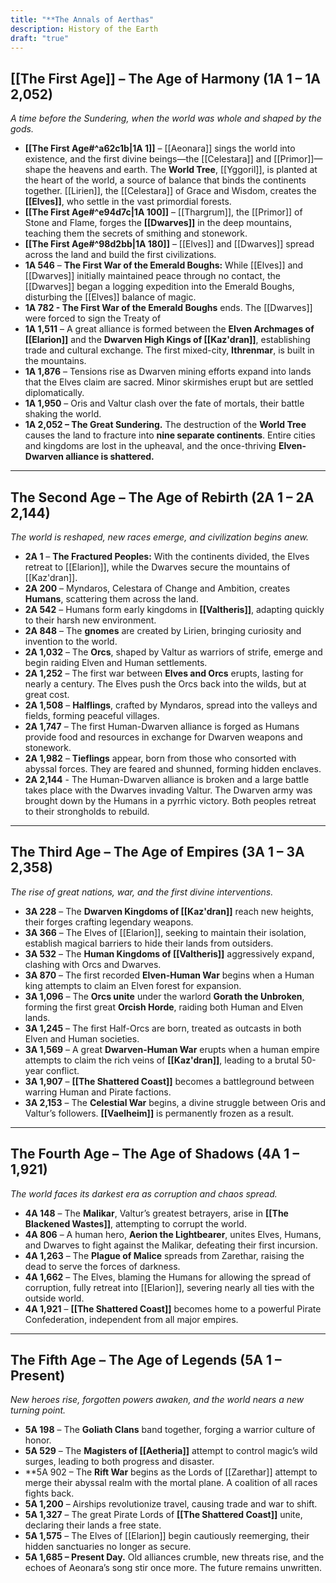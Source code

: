 ```yaml
---
title: "**The Annals of Aerthas"
description: History of the Earth
draft: "true"
---
```


## **[[The First Age]] – The Age of Harmony (1A 1 – 1A 2,052)**

_A time before the Sundering, when the world was whole and shaped by the gods._

- **[[The First Age#^a62c1b|1A 1]]** – [[Aeonara]] sings the world into existence, and the first divine beings—the [[Celestara]] and [[Primor]]—shape the heavens and earth. The **World Tree**, [[Yggoril]], is planted at the heart of the world, a source of balance that binds the continents together. [[Lirien]], the [[Celestara]] of Grace and Wisdom, creates the **[[Elves]]**, who settle in the vast primordial forests.
- **[[The First Age#^e94d7c|1A 100]]** – [[Thargrum]], the [[Primor]] of Stone and Flame, forges the **[[Dwarves]]** in the deep mountains, teaching them the secrets of smithing and stonework.
- **[[The First Age#^98d2bb|1A 180]]** – [[Elves]] and [[Dwarves]] spread across the land and build the first civilizations.
- **1A 546** – **The First War of the Emerald Boughs:** While [[Elves]] and [[Dwarves]] initially maintained peace through no contact, the [[Dwarves]] began a logging expedition into the Emerald Boughs, disturbing the [[Elves]] balance of magic. 
- **1A 782 - The First War of the Emerald Boughs** ends. The [[Dwarves]] were forced to sign the Treaty of 
- **1A 1,511** – A great alliance is formed between the **Elven Archmages of [[Elarion]]** and the **Dwarven High Kings of [[Kaz'dran]]**, establishing trade and cultural exchange. The first mixed-city, **Ithrenmar**, is built in the mountains.
- **1A 1,876** – Tensions rise as Dwarven mining efforts expand into lands that the Elves claim are sacred. Minor skirmishes erupt but are settled diplomatically.
- **1A 1,950** – Oris and Valtur clash over the fate of mortals, their battle shaking the world.
- **1A 2,052 – The Great Sundering.** The destruction of the **World Tree** causes the land to fracture into **nine separate continents**. Entire cities and kingdoms are lost in the upheaval, and the once-thriving **Elven-Dwarven alliance is shattered.**

---

## **The Second Age – The Age of Rebirth (2A 1 – 2A 2,144)**

_The world is reshaped, new races emerge, and civilization begins anew._

- **2A 1** – **The Fractured Peoples:** With the continents divided, the Elves retreat to [[Elarion]], while the Dwarves secure the mountains of [[Kaz'dran]].
- **2A 200** – Myndaros, Celestara of Change and Ambition, creates **Humans**, scattering them across the land.
- **2A 542** – Humans form early kingdoms in **[[Valtheris]]**, adapting quickly to their harsh new environment.
- **2A 848** – The **gnomes** are created by Lirien, bringing curiosity and invention to the world.
- **2A 1,032** – The **Orcs**, shaped by Valtur as warriors of strife, emerge and begin raiding Elven and Human settlements.
- **2A 1,252** – The first war between **Elves and Orcs** erupts, lasting for nearly a century. The Elves push the Orcs back into the wilds, but at great cost.
- **2A 1,508** – **Halflings**, crafted by Myndaros, spread into the valleys and fields, forming peaceful villages.
- **2A 1,747** – The first Human-Dwarven alliance is forged as Humans provide food and resources in exchange for Dwarven weapons and stonework.
- **2A 1,982** – **Tieflings** appear, born from those who consorted with abyssal forces. They are feared and shunned, forming hidden enclaves.
- **2A 2,144** - The Human-Dwarven alliance is broken and a large battle takes place with the Dwarves invading Valtur. The Dwarven army was brought down by the Humans in a pyrrhic victory. Both peoples retreat to their strongholds to rebuild.

---

## **The Third Age – The Age of Empires (3A 1 – 3A 2,358)**

_The rise of great nations, war, and the first divine interventions._

- **3A 228** – The **Dwarven Kingdoms of [[Kaz'dran]]** reach new heights, their forges crafting legendary weapons.
- **3A 366** – The Elves of [[Elarion]], seeking to maintain their isolation, establish magical barriers to hide their lands from outsiders.
- **3A 532** – The **Human Kingdoms of [[Valtheris]]** aggressively expand, clashing with Orcs and Dwarves.
- **3A 870** – The first recorded **Elven-Human War** begins when a Human king attempts to claim an Elven forest for expansion.
- **3A 1,096** – The **Orcs unite** under the warlord **Gorath the Unbroken**, forming the first great **Orcish Horde**, raiding both Human and Elven lands.
- **3A 1,245** – The first Half-Orcs are born, treated as outcasts in both Elven and Human societies.
- **3A 1,569** – A great **Dwarven-Human War** erupts when a human empire attempts to claim the rich veins of **[[Kaz'dran]]**, leading to a brutal 50-year conflict.
- **3A 1,907** – **[[The Shattered Coast]]** becomes a battleground between warring Human and Pirate factions.
- **3A 2,153** – The **Celestial War** begins, a divine struggle between Oris and Valtur’s followers. **[[Vaelheim]]** is permanently frozen as a result.

---

## **The Fourth Age – The Age of Shadows (4A 1 – 1,921)**

_The world faces its darkest era as corruption and chaos spread._

- **4A 148** – The **Malikar**, Valtur’s greatest betrayers, arise in **[[The Blackened Wastes]]**, attempting to corrupt the world.
- **4A 806** – A human hero, **Aerion the Lightbearer**, unites Elves, Humans, and Dwarves to fight against the Malikar, defeating their first incursion.
- **4A 1,263** – The **Plague of Malice** spreads from Zarethar, raising the dead to serve the forces of darkness.
- **4A 1,662** – The Elves, blaming the Humans for allowing the spread of corruption, fully retreat into [[Elarion]], severing nearly all ties with the outside world.
- **4A 1,921** – **[[The Shattered Coast]]** becomes home to a powerful Pirate Confederation, independent from all major empires.

---

## **The Fifth Age – The Age of Legends (5A 1 – Present)**

_New heroes rise, forgotten powers awaken, and the world nears a new turning point._

- **5A 198** – The **Goliath Clans** band together, forging a warrior culture of honor.
- **5A 529** – The **Magisters of [[Aetheria]]** attempt to control magic’s wild surges, leading to both progress and disaster.
- **5A 902 – The **Rift War** begins as the Lords of [[Zarethar]] attempt to merge their abyssal realm with the mortal plane. A coalition of all races fights back.
- **5A 1,200** – Airships revolutionize travel, causing trade and war to shift.
- **5A 1,327** – The great Pirate Lords of **[[The Shattered Coast]]** unite, declaring their lands a free state.
- **5A 1,575** – The Elves of [[Elarion]] begin cautiously reemerging, their hidden sanctuaries no longer as secure.
- **5A 1,685 – Present Day.** Old alliances crumble, new threats rise, and the echoes of Aeonara’s song stir once more. The future remains unwritten.